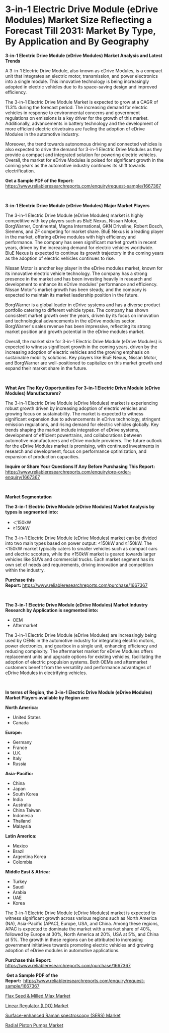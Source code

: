 <p><h1>3-in-1 Electric Drive Module (eDrive Modules) Market Size Reflecting a Forecast Till 2031: Market By Type, By Application and By Geography</h1></p><p><strong>3-in-1 Electric Drive Module (eDrive Modules) Market Analysis and Latest Trends</strong></p>
<p><p>A 3-in-1 Electric Drive Module, also known as eDrive Modules, is a compact unit that integrates an electric motor, transmission, and power electronics into a single module. This innovative technology is being increasingly adopted in electric vehicles due to its space-saving design and improved efficiency.</p><p>The 3-in-1 Electric Drive Module Market is expected to grow at a CAGR of 11.3% during the forecast period. The increasing demand for electric vehicles in response to environmental concerns and government regulations on emissions is a key driver for the growth of this market. Additionally, advancements in battery technology and the development of more efficient electric drivetrains are fueling the adoption of eDrive Modules in the automotive industry.</p><p>Moreover, the trend towards autonomous driving and connected vehicles is also expected to drive the demand for 3-in-1 Electric Drive Modules as they provide a compact and integrated solution for powering electric vehicles. Overall, the market for eDrive Modules is poised for significant growth in the coming years as the automotive industry continues its shift towards electrification.</p></p>
<p><strong>Get a Sample PDF of the Report:&nbsp;</strong> <a href="https://www.reliableresearchreports.com/enquiry/request-sample/1667367">https://www.reliableresearchreports.com/enquiry/request-sample/1667367</a></p>
<p>&nbsp;</p>
<p><strong>3-in-1 Electric Drive Module (eDrive Modules) Major Market Players</strong></p>
<p><p>The 3-in-1 Electric Drive Module (eDrive Modules) market is highly competitive with key players such as BluE Nexus, Nissan Motor, BorgWarner, Continental, Magna International, GKN Driveline, Robert Bosch, Siemens, and ZF competing for market share. BluE Nexus is a leading player in the market, offering eDrive modules with high efficiency and performance. The company has seen significant market growth in recent years, driven by the increasing demand for electric vehicles worldwide. BluE Nexus is expected to continue its growth trajectory in the coming years as the adoption of electric vehicles continues to rise.</p><p>Nissan Motor is another key player in the eDrive modules market, known for its innovative electric vehicle technology. The company has a strong presence in the market and has been investing heavily in research and development to enhance its eDrive modules' performance and efficiency. Nissan Motor's market growth has been steady, and the company is expected to maintain its market leadership position in the future.</p><p>BorgWarner is a global leader in eDrive systems and has a diverse product portfolio catering to different vehicle types. The company has shown consistent market growth over the years, driven by its focus on innovation and technological advancements in the eDrive modules sector. BorgWarner's sales revenue has been impressive, reflecting its strong market position and growth potential in the eDrive modules market.</p><p>Overall, the market size for 3-in-1 Electric Drive Module (eDrive Modules) is expected to witness significant growth in the coming years, driven by the increasing adoption of electric vehicles and the growing emphasis on sustainable mobility solutions. Key players like BluE Nexus, Nissan Motor, and BorgWarner are well-positioned to capitalize on this market growth and expand their market share in the future.</p></p>
<p>&nbsp;</p>
<p><strong>What Are The Key Opportunities For 3-in-1 Electric Drive Module (eDrive Modules) Manufacturers?</strong></p>
<p><p>The 3-in-1 Electric Drive Module (eDrive Modules) market is experiencing robust growth driven by increasing adoption of electric vehicles and growing focus on sustainability. The market is expected to witness significant expansion due to advancements in eDrive technology, stringent emission regulations, and rising demand for electric vehicles globally. Key trends shaping the market include integration of eDrive systems, development of efficient powertrains, and collaborations between automotive manufacturers and eDrive module providers. The future outlook for the eDrive Modules market is promising, with continued investments in research and development, focus on performance optimization, and expansion of production capacities.</p></p>
<p><strong>Inquire or Share Your Questions If Any Before Purchasing This Report:</strong> <a href="https://www.reliableresearchreports.com/enquiry/pre-order-enquiry/1667367">https://www.reliableresearchreports.com/enquiry/pre-order-enquiry/1667367</a></p>
<p>&nbsp;</p>
<p><strong>Market Segmentation</strong></p>
<p><strong>The 3-in-1 Electric Drive Module (eDrive Modules) Market Analysis by types is segmented into:</strong></p>
<p><ul><li>＜150kW</li><li>≥150kW</li></ul></p>
<p><p>The 3-in-1 Electric Drive Module (eDrive Modules) market can be divided into two main types based on power output: <150kW and ≥150kW. The <150kW market typically caters to smaller vehicles such as compact cars and electric scooters, while the ≥150kW market is geared towards larger vehicles like SUVs and commercial trucks. Each market segment has its own set of needs and requirements, driving innovation and competition within the industry.</p></p>
<p><strong>Purchase this Report:&nbsp;</strong><a href="https://www.reliableresearchreports.com/purchase/1667367">https://www.reliableresearchreports.com/purchase/1667367</a></p>
<p>&nbsp;</p>
<p><strong>The 3-in-1 Electric Drive Module (eDrive Modules) Market Industry Research by Application is segmented into:</strong></p>
<p><ul><li>OEM</li><li>Aftermarket</li></ul></p>
<p><p>The 3-in-1 Electric Drive Module (eDrive Modules) are increasingly being used by OEMs in the automotive industry for integrating electric motors, power electronics, and gearbox in a single unit, enhancing efficiency and reducing complexity. The aftermarket market for eDrive Modules offers replacement units and upgrade options for existing vehicles, facilitating the adoption of electric propulsion systems. Both OEMs and aftermarket customers benefit from the versatility and performance advantages of eDrive Modules in electrifying vehicles.</p></p>
<p>&nbsp;</p>
<p><strong>In terms of Region, the 3-in-1 Electric Drive Module (eDrive Modules) Market Players available by Region are:</strong></p>
<p>
    <p> <strong> North America: </strong>
        <ul>
            <li>United States</li>
            <li>Canada</li>
        </ul>
        </p> 
    <p> <strong> Europe: </strong>
        <ul>
            <li>Germany</li>
            <li>France</li>
            <li>U.K.</li>
            <li>Italy</li>
            <li>Russia</li>
        </ul>
        </p> 
    <p> <strong> Asia-Pacific: </strong>
        <ul>
            <li>China</li>
            <li>Japan</li>
            <li>South Korea</li>
            <li>India</li>
            <li>Australia</li>
            <li>China Taiwan</li>
            <li>Indonesia</li>
            <li>Thailand</li>
            <li>Malaysia</li>
        </ul>
        </p> 
    <p> <strong> Latin America: </strong>
        <ul>
            <li>Mexico</li>
            <li>Brazil</li>
            <li>Argentina Korea</li>
            <li>Colombia</li>
        </ul>
        </p> 
    <p> <strong> Middle East & Africa: </strong>
        <ul>
            <li>Turkey</li>
            <li>Saudi</li>
            <li>Arabia</li>
            <li>UAE</li>
            <li>Korea</li>
        </ul>
    </p>
    </p>
<p><p>The 3-in-1 Electric Drive Module (eDrive Modules) market is expected to witness significant growth across various regions such as North America (NA), Asia-Pacific (APAC), Europe, USA, and China. Among these regions, APAC is expected to dominate the market with a market share of 40%, followed by Europe at 30%, North America at 20%, USA at 5%, and China at 5%. The growth in these regions can be attributed to increasing government initiatives towards promoting electric vehicles and growing adoption of eDrive modules in automotive applications.</p></p>
<p><strong>Purchase this Report: </strong><a href="https://www.reliableresearchreports.com/purchase/1667367">https://www.reliableresearchreports.com/purchase/1667367</a></p>
<p>&nbsp;<strong>Get a Sample PDF of the Report:&nbsp;&nbsp;</strong><a href="https://www.reliableresearchreports.com/enquiry/request-sample/1667367">https://www.reliableresearchreports.com/enquiry/request-sample/1667367</a></p>
<p><strong></strong></p>
<p><p><a href="https://iodized-pantydraco-05c.notion.site/Flax-Seed-Milled-Mlax-Market-Analysis-Examines-its-Scope-on-Growth-Opportunities-and-Forecasted-T-6e04ce35b9ad49b4994f8efbcf901749">Flax Seed & Milled Mlax Market</a></p><p><a href="https://view.publitas.com/reportprime-1/linear-regulator-ldo-market-with-the-goal-of-estimating-the-market-size-and-future-growth-potential-of-various-market-segments-based-on-component-applications-end-user-and-region/">Linear Regulator (LDO) Market</a></p><p><a href="https://view.publitas.com/reportprime-1/surface-enhanced-raman-spectroscopy-sers-market-size-and-examines-its-market-scope-with-a-primary-focus-on-growth-opportunities-and-forecasted-trends-spanning-from-2023-to-2030/">Surface-enhanced Raman spectroscopy (SERS) Market</a></p><p><a href="https://view.publitas.com/reportprime-1/radial-piston-pumps-market-size-growth-and-forecast-from-2023-2030/">Radial Piston Pumps Market</a></p></p>